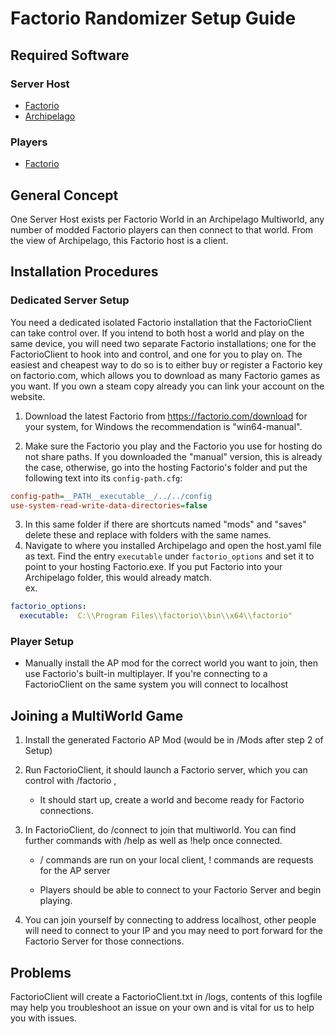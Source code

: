 # Factorio Randomizer Setup Guide

## Required Software

### Server Host
- [Factorio](https://factorio.com)
- [Archipelago](https://github.com/ArchipelagoMW/Archipelago/releases)

### Players
- [Factorio](https://factorio.com)

## General Concept

One Server Host exists per Factorio World in an Archipelago Multiworld, any number of modded Factorio players can then connect to that world. From the view of Archipelago, this Factorio host is a client.
## Installation Procedures

### Dedicated Server Setup
You need a dedicated isolated Factorio installation that the FactorioClient can take control over. If you intend to both host a world and play on the same device, you will need two separate Factorio installations; one for the FactorioClient to hook into and control, and one for you to play on.
The easiest and cheapest way to do so is to either buy or register a Factorio key on factorio.com, which allows you to download as many Factorio games as you want. If you own a steam copy already you can link your account on the website.
1. Download the latest Factorio from https://factorio.com/download for your system, for Windows the recommendation is "win64-manual".

2. Make sure the Factorio you play and the Factorio you use for hosting do not share paths. If you downloaded the "manual" version, this is already the case, otherwise, go into the hosting Factorio's folder and put the following text into its `config-path.cfg`:
```ini
config-path=__PATH__executable__/../../config
use-system-read-write-data-directories=false
```
3. In this same folder if there are shortcuts named "mods" and "saves" delete these and replace with folders with the same names.
4. Navigate to where you installed Archipelago and open the host.yaml file as text. Find the entry `executable` under `factorio_options` and set it to point to your hosting Factorio.exe. If you put Factorio into your Archipelago folder, this would already match.<br>
ex.
```yaml
factorio_options:
  executable:  C:\\Program Files\\factorio\\bin\\x64\\factorio"
```
### Player Setup
- Manually install the AP mod for the correct world you want to join, then use Factorio's built-in multiplayer. If you're connecting to a FactorioClient on the same system you will connect to localhost

    
## Joining a MultiWorld Game

1. Install the generated Factorio AP Mod (would be in /Mods after step 2 of Setup)

2. Run FactorioClient, it should launch a Factorio server, which you can control with /factorio <original factorio commands>,

	* It should start up, create a world and become ready for Factorio connections.
3. In FactorioClient, do /connect <Archipelago Server Address> to join that multiworld. You can find further commands with /help as well as !help once connected.

	* / commands are run on your local client, ! commands are requests for the AP server

	* Players should be able to connect to your Factorio Server and begin playing.

4. You can join yourself by connecting to address localhost, other people will need to connect to your IP and you may need to port forward for the Factorio Server for those connections.

## Problems

FactorioClient will create a FactorioClient.txt in /logs, contents of this logfile may help you troubleshoot an issue on your own and is vital for us to help you with issues.